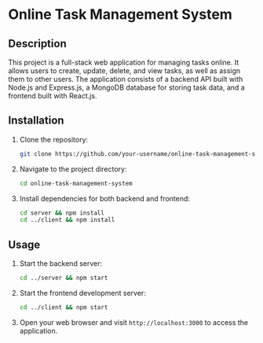 # Online Task Management System

## Description
This project is a full-stack web application for managing tasks online. It allows users to create, update, delete, and view tasks, as well as assign them to other users. The application consists of a backend API built with Node.js and Express.js, a MongoDB database for storing task data, and a frontend built with React.js.

## Installation
1. Clone the repository:
    ```bash
    git clone https://github.com/your-username/online-task-management-system.git
    ```
2. Navigate to the project directory:
    ```bash
    cd online-task-management-system
    ```
3. Install dependencies for both backend and frontend:
    ```bash
    cd server && npm install
    cd ../client && npm install
    ```

## Usage
1. Start the backend server:
    ```bash
    cd ../server && npm start
    ```
2. Start the frontend development server:
    ```bash
    cd ../client && npm start
    ```
3. Open your web browser and visit `http://localhost:3000` to access the application.
